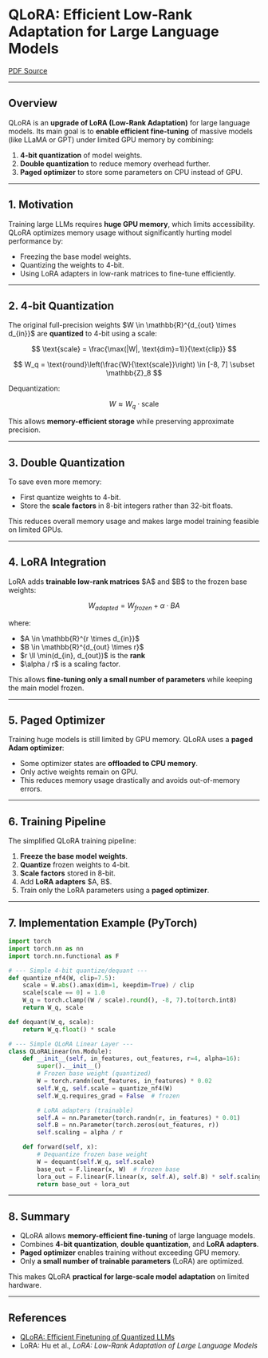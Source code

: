 # QLoRA: Efficient Low-Rank Adaptation for Large Language Models

[PDF Source](https://arxiv.org/pdf/2305.14314)

---

## Overview

QLoRA is an **upgrade of LoRA (Low-Rank Adaptation)** for large language models. Its main goal is to **enable efficient fine-tuning** of massive models (like LLaMA or GPT) under limited GPU memory by combining:

1. **4-bit quantization** of model weights.
2. **Double quantization** to reduce memory overhead further.
3. **Paged optimizer** to store some parameters on CPU instead of GPU.

---

## 1. Motivation

Training large LLMs requires **huge GPU memory**, which limits accessibility. QLoRA optimizes memory usage without significantly hurting model performance by:

* Freezing the base model weights.
* Quantizing the weights to 4-bit.
* Using LoRA adapters in low-rank matrices to fine-tune efficiently.

---

## 2. 4-bit Quantization

The original full-precision weights \$W \in \mathbb{R}^{d\_{out} \times d\_{in}}\$ are **quantized** to 4-bit using a scale:

$$
\text{scale} = \frac{\max(|W|, \text{dim}=1)}{\text{clip}}
$$

$$
W_q = \text{round}\left(\frac{W}{\text{scale}}\right) \in [-8, 7] \subset \mathbb{Z}_8
$$

Dequantization:

$$
W \approx W_q \cdot \text{scale}
$$

This allows **memory-efficient storage** while preserving approximate precision.

---

## 3. Double Quantization

To save even more memory:

* First quantize weights to 4-bit.
* Store the **scale factors** in 8-bit integers rather than 32-bit floats.

This reduces overall memory usage and makes large model training feasible on limited GPUs.

---

## 4. LoRA Integration

LoRA adds **trainable low-rank matrices** \$A\$ and \$B\$ to the frozen base weights:

$$
W_{adapted} = W_{frozen} + \alpha \cdot B A
$$

where:

* \$A \in \mathbb{R}^{r \times d\_{in}}\$
* \$B \in \mathbb{R}^{d\_{out} \times r}\$
* \$r \ll \min(d\_{in}, d\_{out})\$ is the **rank**
* \$\alpha / r\$ is a scaling factor.

This allows **fine-tuning only a small number of parameters** while keeping the main model frozen.

---

## 5. Paged Optimizer

Training huge models is still limited by GPU memory. QLoRA uses a **paged Adam optimizer**:

* Some optimizer states are **offloaded to CPU memory**.
* Only active weights remain on GPU.
* This reduces memory usage drastically and avoids out-of-memory errors.

---

## 6. Training Pipeline

The simplified QLoRA training pipeline:

1. **Freeze the base model weights**.
2. **Quantize** frozen weights to 4-bit.
3. **Scale factors** stored in 8-bit.
4. Add **LoRA adapters** \$A, B\$.
5. Train only the LoRA parameters using a **paged optimizer**.

---

## 7. Implementation Example (PyTorch)

```python
import torch
import torch.nn as nn
import torch.nn.functional as F

# --- Simple 4-bit quantize/dequant ---
def quantize_nf4(W, clip=7.5):
    scale = W.abs().amax(dim=1, keepdim=True) / clip
    scale[scale == 0] = 1.0
    W_q = torch.clamp((W / scale).round(), -8, 7).to(torch.int8)
    return W_q, scale

def dequant(W_q, scale):
    return W_q.float() * scale

# --- Simple QLoRA Linear Layer ---
class QLoRALinear(nn.Module):
    def __init__(self, in_features, out_features, r=4, alpha=16):
        super().__init__()
        # Frozen base weight (quantized)
        W = torch.randn(out_features, in_features) * 0.02
        self.W_q, self.scale = quantize_nf4(W)
        self.W_q.requires_grad = False  # frozen

        # LoRA adapters (trainable)
        self.A = nn.Parameter(torch.randn(r, in_features) * 0.01)
        self.B = nn.Parameter(torch.zeros(out_features, r))
        self.scaling = alpha / r

    def forward(self, x):
        # Dequantize frozen base weight
        W = dequant(self.W_q, self.scale)
        base_out = F.linear(x, W)  # frozen base
        lora_out = F.linear(F.linear(x, self.A), self.B) * self.scaling  # LoRA
        return base_out + lora_out
```

---

## 8. Summary

* QLoRA allows **memory-efficient fine-tuning** of large language models.
* Combines **4-bit quantization**, **double quantization**, and **LoRA adapters**.
* **Paged optimizer** enables training without exceeding GPU memory.
* Only **a small number of trainable parameters** (LoRA) are optimized.

This makes QLoRA **practical for large-scale model adaptation** on limited hardware.

---

## References

* [QLoRA: Efficient Finetuning of Quantized LLMs](https://arxiv.org/pdf/2305.14314.pdf)
* LoRA: Hu et al., *LoRA: Low-Rank Adaptation of Large Language Models*
